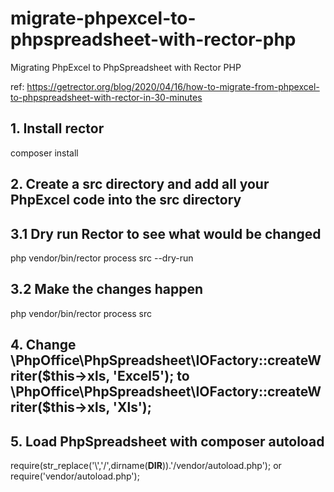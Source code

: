 # migrate-phpexcel-to-phpspreadsheet-with-rector-php
Migrating PhpExcel to PhpSpreadsheet with Rector PHP

ref: https://getrector.org/blog/2020/04/16/how-to-migrate-from-phpexcel-to-phpspreadsheet-with-rector-in-30-minutes

## 1. Install rector

composer install

## 2. Create a src directory and add all your PhpExcel code into the src directory

## 3.1 Dry run Rector to see what would be changed

php vendor/bin/rector process src --dry-run

## 3.2 Make the changes happen

php vendor/bin/rector process src

## 4. Change \PhpOffice\PhpSpreadsheet\IOFactory::createWriter($this->xls, 'Excel5'); to \PhpOffice\PhpSpreadsheet\IOFactory::createWriter($this->xls, 'Xls');


## 5. Load PhpSpreadsheet with composer autoload

require(str_replace('\\','/',dirname(__DIR__)).'/vendor/autoload.php'); or require('vendor/autoload.php');

